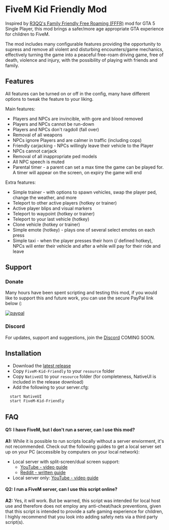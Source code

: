 
# FiveM Kid Friendly Mod

Inspired by [R3QQ's Family Friendly Free Roaming (FFFR)](https://sites.google.com/view/r3qq/family-friendly-free-roaming/fffr-3-0) mod for GTA 5 Single Player, this mod brings a safer/more age appropriate GTA experience for children to FiveM.

The mod includes many configurable features providing the opportunity to supress and remove all violent and disturbing encounters/game mechanics, effectively turning the game into a peaceful free-roam driving game, free of death, violence and injury, with the possibility of playing with friends and family.


## Features

All features can be turned on or off in the config, many have different options to tweak the feature to your liking.

Main features:

* Players and NPCs are invincible, with gore and blood removed
* Players and NPCs cannot be run-down
* Players and NPCs don't ragdoll (fall over)
* Removal of all weapons
* NPCs ignore Players and are calmer in traffic (including cops)
* Friendly carjacking - NPCs willingly leave their vehicle to the Player
* NPCs cannot carjack
* Removal of all inappropriate ped models
* All NPC speech is muted
* Parental timer - a parent can set a max time the game can be played for. A timer will appear on the screen, on expiry the game will end

Extra features:

* Simple trainer - with options to spawn vehicles, swap the player ped, change the weather, and more
* Teleport to other active players (hotkey or trainer)
* Active player blips and visual markers
* Teleport to waypoint (hotkey or trainer)
* Teleport to your last vehicle (hotkey)
* Clone vehicle (hotkey or trainer)
* Simple emote (hotkey) - plays one of several select emotes on each press
* Simple taxi - when the player presses their horn (/ defined hotkey), NPCs will enter their vehicle and after a while will pay for their ride and leave


## Support
### Donate

Many hours have been spent scripting and testing this mod, if you would like to support this and future work, you can use the secure PayPal link below (:

[![paypal](https://www.paypalobjects.com/en_US/GB/i/btn/btn_donateCC_LG.gif)](https://www.paypal.com/donate/?hosted_button_id=9QZ34DQCEPAGG)

### Discord

For updates, support and suggestions, join the [Discord]() COMING SOON.


## Installation

* Download the [latest release](https://github.com/92jackson/fivem-kid-friendly-mod/releases)
* Copy ``` FiveM-Kid-Friendly ``` to your ``` resource ``` folder
* Copy ``` NativeUI ``` to your ``` resource ``` folder (for completeness, NativeUI is included in the release download)
* Add the following to your server.cfg:

```bash
  start NativeUI
  start FiveM-Kid-Friendly
```


## FAQ

#### **Q1:** I have FiveM, but I don't run a server, can I use this mod?

**A1:** While it is possible to run scripts locally without a server enviorment, it's not recommended. Check out the following guides to get a local server set up on your PC (accessible by computers on your local network):

* Local server with split-screen/dual screen support:
    - [YouTube - video guide](https://youtu.be/BvIIO0J50Zk)
    - [Reddit - written guide](https://www.reddit.com/r/nucleuscoop/comments/t18dfa/comment/hyee5nd/?utm_source=share&utm_medium=web2x&context=3)
* Local server only: [YouTube - video guide](https://youtu.be/YmW9K6GjY9w)

#### **Q2:** I run a FiveM server, can I use this script online?

**A2:** Yes, it will work. But be warned, this script was intended for local host use and therefore does not employ any anti-cheat/hack preventions, given that this script is intended to provide a safe gaming experience for children, I highly recommend that you look into adding safety nets via a third party script(s).
